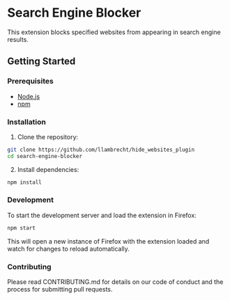 # Search Engine Blocker

This extension blocks specified websites from appearing in search engine results.

## Getting Started

### Prerequisites

- [Node.js](https://nodejs.org/)
- [npm](https://www.npmjs.com/)

### Installation

1. Clone the repository:

```bash
git clone https://github.com/llambrecht/hide_websites_plugin
cd search-engine-blocker
```

2. Install dependencies:

```bash
npm install
```

### Development

To start the development server and load the extension in Firefox:

```bash
npm start
```

This will open a new instance of Firefox with the extension loaded and watch for changes to reload automatically.

### Contributing

Please read CONTRIBUTING.md for details on our code of conduct and the process for submitting pull requests.
